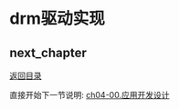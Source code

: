# drm驱动实现

## next_chapter

[返回目录](./SUMMARY.md)

直接开始下一节说明: [ch04-00.应用开发设计](./ch04-00.application_design.md)
